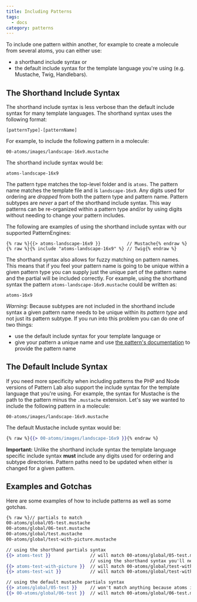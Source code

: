 ```yaml
---
title: Including Patterns
tags:
  - docs
category: patterns
---
```


To include one pattern within another, for example to create a molecule from several atoms, you can either use:

- a shorthand include syntax or
- the default include syntax for the template language you're using (e.g. Mustache, Twig, Handlebars).

## The Shorthand Include Syntax

The shorthand include syntax is less verbose than the default include syntax for many template languages. The shorthand syntax uses the following format:

    [patternType]-[patternName]

For example, to include the following pattern in a molecule:

    00-atoms/images/landscape-16x9.mustache

The shorthand include syntax would be:

    atoms-landscape-16x9

The pattern type matches the top-level folder and is `atoms`. The pattern name matches the template file and is `landscape-16x9`. Any digits used for ordering are _dropped_ from both the pattern type and pattern name. Pattern subtypes are _never_ a part of the shorthand include syntax. This way patterns can be re-organized within a pattern type and/or by using digits without needing to change your pattern includes.

The following are examples of using the shorthand include syntax with our supported PatternEngines:

```
{% raw %}{{> atoms-landscape-16x9 }}          // Mustache{% endraw %}
{% raw %}{% include "atoms-landscape-16x9" %} // Twig{% endraw %}
```

The shorthand syntax also allows for fuzzy matching on pattern names. This means that if you feel your pattern name is going to be unique within a given pattern type you can supply just the unique part of the pattern name and the partial will be included correctly. For example, using the shorthand syntax the pattern `atoms-landscape-16x9.mustache` could be written as:

    atoms-16x9

_Warning:_ Because subtypes are not included in the shorthand include syntax a given pattern name needs to be unique within its _pattern type_ and not just its pattern subtype. If you run into this problem you can do one of two things:

- use the default include syntax for your template language or
- give your pattern a unique name and use [the pattern's documentation](/docs/pattern-documentation.html) to provide the pattern name

## The Default Include Syntax

If you need more specificity when including patterns the PHP and Node versions of Pattern Lab also support the include syntax for the template language that you're using. For example, the syntax for Mustache is the path to the pattern minus the `.mustache` extension. Let's say we wanted to include the following pattern in a molecule:

    00-atoms/images/landscape-16x9.mustache

The default Mustache include syntax would be:

```handlebars
{% raw %}{{> 00-atoms/images/landscape-16x9 }}{% endraw %}
```

**Important:** Unlike the shorthand include syntax the template language specific include syntax **must** include any digits used for ordering and subtype directories. Pattern paths need to be updated when either is changed for a given pattern.

## Examples and Gotchas

Here are some examples of how to include patterns as well as some gotchas.

```handlebars
{% raw %}// partials to match
00-atoms/global/05-test.mustache
00-atoms/global/06-test.mustache
00-atoms/global/test.mustache
00-atoms/global/test-with-picture.mustache

// using the shorthand partials syntax
{{> atoms-test }}               // will match 00-atoms/global/05-test.mustache
                                // using the shorthand syntax you'll never be able to match 06-test nor test in this scenario
{{> atoms-test-with-picture }}  // will match 00-atoms/global/test-with-picture.mustache
{{> atoms-test-wit }}           // will match 00-atoms/global/test-with-picture.mustache

// using the default mustache partials syntax
{{> atoms/global/05-test }}     // won't match anything because atoms is missing its digits
{{> 00-atoms/global/06-test }}  // will match 00-atoms/global/06-test.mustache{% endraw %}
```
